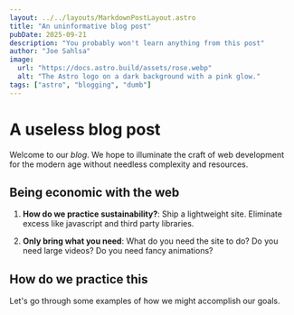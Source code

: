 ```yaml
---
layout: ../../layouts/MarkdownPostLayout.astro
title: "An uninformative blog post"
pubDate: 2025-09-21
description: "You probably won't learn anything from this post"
author: "Joe Sahlsa"
image:
  url: "https://docs.astro.build/assets/rose.webp"
  alt: "The Astro logo on a dark background with a pink glow."
tags: ["astro", "blogging", "dumb"]
---
```


# A useless blog post

Welcome to our _blog_. We hope to illuminate the craft of web development for the modern age without needless complexity and resources.

## Being economic with the web

1. **How do we practice sustainability?**: Ship a lightweight site. Eliminate excess like javascript and third party libraries.

2. **Only bring what you need**: What do you need the site to do? Do you need large videos? Do you need fancy animations?

## How do we practice this

Let's go through some examples of how we might accomplish our goals.

